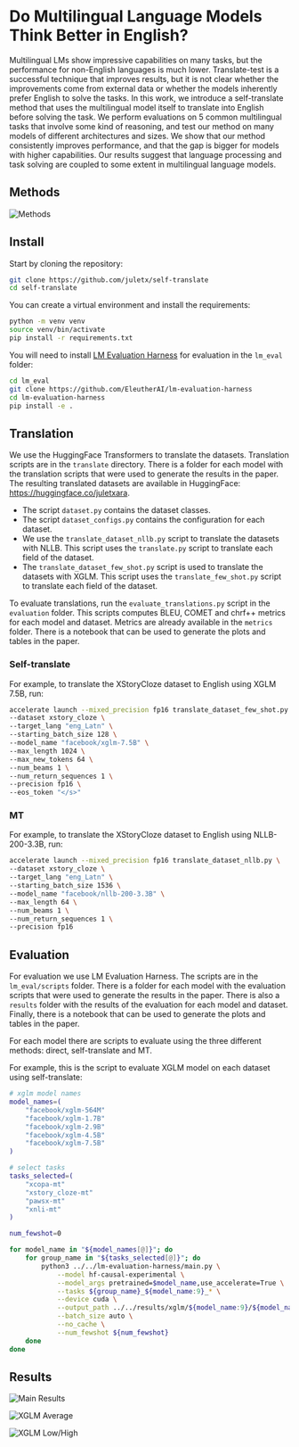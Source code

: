 # Do Multilingual Language Models Think Better in English?

Multilingual LMs show impressive capabilities on many tasks, but the performance for non-English languages is much lower. Translate-test is a successful technique that improves results, but it is not clear whether the improvements come from external data or whether the models inherently prefer English to solve the tasks. In this work, we introduce a self-translate method that uses the multilingual model itself to translate into English before solving the task. We perform evaluations on 5 common multilingual tasks that involve some kind of reasoning, and test our method on many models of different architectures and sizes. We show that our method consistently improves performance, and that the gap is bigger for models with higher capabilities. Our results suggest that language processing and task solving are coupled to some extent in multilingual language models.

## Methods

![Methods](images/methods_v2.png)

## Install

Start by cloning the repository:

```bash
git clone https://github.com/juletx/self-translate
cd self-translate
```

You can create a virtual environment and install the requirements:

```bash
python -m venv venv
source venv/bin/activate
pip install -r requirements.txt
```

You will need to install [LM Evaluation Harness](https://github.com/EleutherAI/lm-evaluation-harness) for evaluation in the `lm_eval` folder:

```bash
cd lm_eval
git clone https://github.com/EleutherAI/lm-evaluation-harness
cd lm-evaluation-harness
pip install -e .
```

## Translation

We use the HuggingFace Transformers to translate the datasets. Translation scripts are in the `translate` directory. There is a folder for each model with the translation scripts that were used to generate the results in the paper. The resulting translated datasets are available in HuggingFace: https://huggingface.co/juletxara.

- The script `dataset.py` contains the dataset classes.
- The script `dataset_configs.py` contains the configuration for each dataset.
- We use the `translate_dataset_nllb.py` script to translate the datasets with NLLB. This script uses the `translate.py` script to translate each field of the dataset.
- The `translate_dataset_few_shot.py` script is used to translate the datasets with XGLM. This script uses the `translate_few_shot.py` script to translate each field of the dataset.

To evaluate translations, run the `evaluate_translations.py` script in the `evaluation` folder. This scripts computes BLEU, COMET and chrf++ metrics for each model and dataset. Metrics are already available in the `metrics` folder. There is a notebook that can be used to generate the plots and tables in the paper.

### Self-translate

For example, to translate the XStoryCloze dataset to English using XGLM 7.5B, run:

```bash
accelerate launch --mixed_precision fp16 translate_dataset_few_shot.py \
--dataset xstory_cloze \
--target_lang "eng_Latn" \
--starting_batch_size 128 \
--model_name "facebook/xglm-7.5B" \
--max_length 1024 \
--max_new_tokens 64 \
--num_beams 1 \
--num_return_sequences 1 \
--precision fp16 \
--eos_token "</s>"
```

### MT

For example, to translate the XStoryCloze dataset to English using NLLB-200-3.3B, run:

```bash
accelerate launch --mixed_precision fp16 translate_dataset_nllb.py \
--dataset xstory_cloze \
--target_lang "eng_Latn" \
--starting_batch_size 1536 \
--model_name "facebook/nllb-200-3.3B" \
--max_length 64 \
--num_beams 1 \
--num_return_sequences 1 \
--precision fp16
```

## Evaluation

For evaluation we use LM Evaluation Harness. The scripts are in the `lm_eval/scripts` folder. There is a folder for each model with the evaluation scripts that were used to generate the results in the paper. There is also a `results` folder with the results of the evaluation for each model and dataset. Finally, there is a notebook that can be used to generate the plots and tables in the paper.

For each model there are scripts to evaluate using the three different methods: direct, self-translate and MT.

For example, this is the script to evaluate XGLM model on each dataset using self-translate:

```bash
# xglm model names
model_names=(
    "facebook/xglm-564M"
    "facebook/xglm-1.7B"
    "facebook/xglm-2.9B"
    "facebook/xglm-4.5B"
    "facebook/xglm-7.5B"
)

# select tasks
tasks_selected=(
    "xcopa-mt"
    "xstory_cloze-mt"
    "pawsx-mt"
    "xnli-mt"
)

num_fewshot=0

for model_name in "${model_names[@]}"; do
    for group_name in "${tasks_selected[@]}"; do
        python3 ../../lm-evaluation-harness/main.py \
            --model hf-causal-experimental \
            --model_args pretrained=$model_name,use_accelerate=True \
            --tasks ${group_name}_${model_name:9}_* \
            --device cuda \
            --output_path ../../results/xglm/${model_name:9}/${model_name:9}_${group_name}-few-shot_${num_fewshot}-shot.json \
            --batch_size auto \
            --no_cache \
            --num_fewshot ${num_fewshot}
    done
done
```

## Results

![Main Results](images/main_results.png)

![XGLM Average](images/xglm_avg.png)

![XGLM Low/High](images/xglm_low_high.png)